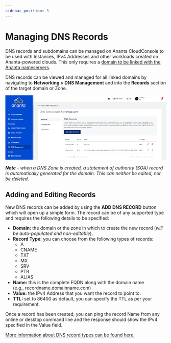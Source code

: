 ```yaml
---
sidebar_position: 3
---
```

# Managing DNS Records

DNS records and subdomains can be managed on Ananta CloudConsole to be used with Instances, IPv4 Addresses and other workloads created on Ananta-powered clouds. This only requires a [domain to be linked with the Ananta nameservers](LinkingDomainstoAnantaCloudConsole).

DNS records can be viewed and managed for all linked domains by navigating to **Networking > DNS Management** and into the **Records** section of the target domain or Zone.

![Managing DNS Records](img/ManagingDNSRecords1.png)

_**Note** - when a DNS Zone is created, a statement of authority (SOA) record is automatically generated for the domain. This can neither be edited, nor be deleted._

## Adding and Editing Records

New DNS records can be added by using the **ADD DNS RECORD** button which will open up a simple form. The record can be of any supported type and requires the following details to be specified:

- **Domain:** the domain or the zone in which to create the new record (_will be auto-populated and non-editable_).
- **Record Type:** you can choose from the following types of records:
    - A
    - CNAME
    - TXT
    - MX
    - SRV
    - PTR
    - ALIAS
- **Name:** this is the complete FQDN along with the domain name (e.g., recordname.domainname.com)
- **Value:** the IPv4 Address that you want the record to point to.
- **TTL:** set to 86400 as default, you can specify the TTL as per your requirement.

Once a record has been created, you can ping the record Name from any online or desktop command line and the response should show the IPv4 specified in the Value field.

[More information about DNS record types can be found here.](https://ns1.com/resources/dns-types-records-servers-and-queries)

